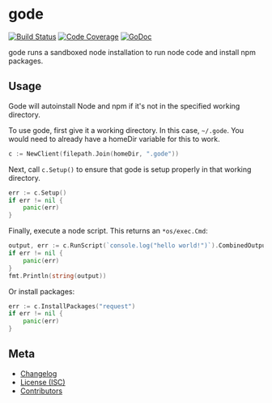 gode
====

[![Build Status](https://travis-ci.org/dickeyxxx/gode.svg?branch=master)](https://travis-ci.org/dickeyxxx/gode)
[![Code Coverage](http://gocover.io/_badge/github.com/dickeyxxx/gode)](http://gocover.io/github.com/dickeyxxx/gode)
[![GoDoc](https://godoc.org/github.com/dickeyxxx/gode?status.svg)](https://godoc.org/github.com/dickeyxxx/gode)

gode runs a sandboxed node installation to run node code and install npm packages.

Usage
-----

Gode will autoinstall Node and npm if it's not in the specified working directory.

To use gode, first give it a working directory. In this case, `~/.gode`. You would need to already have a homeDir variable for this to work.

```go
c := NewClient(filepath.Join(homeDir, ".gode"))
```

Next, call `c.Setup()` to ensure that gode is setup properly in that working directory.

```go
err := c.Setup()
if err != nil {
    panic(err)
}
```

Finally, execute a node script. This returns an `*os/exec.Cmd`:

```go
output, err := c.RunScript(`console.log("hello world!")`).CombinedOutput()
if err != nil {
    panic(err)
}
fmt.Println(string(output))
```

Or install packages:

```go
err := c.InstallPackages("request")
if err != nil {
    panic(err)
}
```

Meta
----

* [Changelog](CHANGELOG)
* [License (ISC)](LICENSE)
* [Contributors](https://github.com/dickeyxxx/gode/graphs/contributors)

